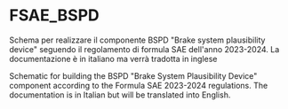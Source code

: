 # FSAE_BSPD
Schema per realizzare il componente BSPD "Brake system plausibility device" seguendo il regolamento di formula SAE dell'anno 2023-2024.
La documentazione è in italiano ma verrà tradotta in inglese

Schematic for building the BSPD "Brake System Plausibility Device" component according to the Formula SAE 2023-2024 regulations. 
The documentation is in Italian but will be translated into English.
